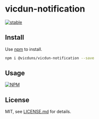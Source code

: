 # vicdun-notification

[![stable](http://badges.github.io/stability-badges/dist/stable.svg)](http://github.com/badges/stability-badges)



## Install

Use [npm](https://npmjs.com/) to install.

```sh
npm i @vicduns/vicdun-notification --save
```

## Usage

[![NPM](https://nodei.co/npm/vicdun-notification.png)](https://www.npmjs.com/package/vicdun-notification)

## License

MIT, see [LICENSE.md](http://github.com/fahrettinrizaergin/vicdun-notification/blob/master/LICENSE.md) for details.
